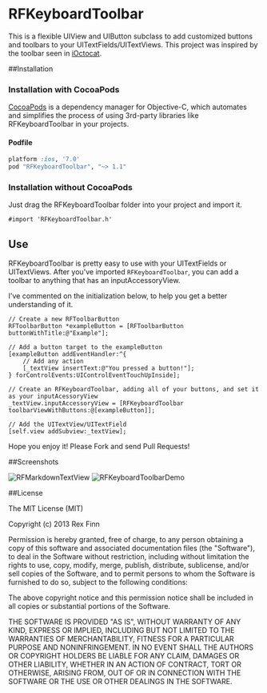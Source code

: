 RFKeyboardToolbar
=================

This is a flexible UIView and UIButton subclass to add customized buttons and toolbars to your UITextFields/UITextViews.  This project was inspired by the toolbar seen in [iOctocat](http://ioctocat.com).

##Installation

### Installation with CocoaPods

[CocoaPods](http://cocoapods.org) is a dependency manager for Objective-C, which automates and simplifies the process of using 3rd-party libraries like RFKeyboardToolbar in your projects.

#### Podfile

```ruby
platform :ios, '7.0'
pod "RFKeyboardToolbar", "~> 1.1"
```

### Installation without CocoaPods

Just drag the RFKeyboardToolbar folder into your project and import it.

```
#import 'RFKeyboardToolbar.h'
```

## Use

RFKeyboardToolbar is pretty easy to use with your UITextFields or UITextViews.  After you've imported `RFKeyboardToolbar`, you can add a toolbar to anything that has an inputAccessoryView.  

I've commented on the initialization below, to help you get a better understanding of it.

```obj-c
// Create a new RFToolbarButton
RFToolbarButton *exampleButton = [RFToolbarButton buttonWithTitle:@"Example"];
    
// Add a button target to the exampleButton
[exampleButton addEventHandler:^{
    // Add any action
    [_textView insertText:@"You pressed a button!"];
} forControlEvents:UIControlEventTouchUpInside];
    
// Create an RFKeyboardToolbar, adding all of your buttons, and set it as your inputAcessoryView
_textView.inputAccessoryView = [RFKeyboardToolbar toolbarViewWithButtons:@[exampleButton]];

// Add the UITextView/UITextField   
[self.view addSubview:_textView];
```

Hope you enjoy it!  Please Fork and send Pull Requests!

##Screenshots

![RFMarkdownTextView](http://i.imgur.com/NEAocbW.png)
![RFKeyboardToolbarDemo](http://i.imgur.com/LvD0GqC.png)

##License

The MIT License (MIT)

Copyright (c) 2013 Rex Finn

Permission is hereby granted, free of charge, to any person obtaining a copy of
this software and associated documentation files (the "Software"), to deal in
the Software without restriction, including without limitation the rights to
use, copy, modify, merge, publish, distribute, sublicense, and/or sell copies of
the Software, and to permit persons to whom the Software is furnished to do so,
subject to the following conditions:

The above copyright notice and this permission notice shall be included in all
copies or substantial portions of the Software.

THE SOFTWARE IS PROVIDED "AS IS", WITHOUT WARRANTY OF ANY KIND, EXPRESS OR
IMPLIED, INCLUDING BUT NOT LIMITED TO THE WARRANTIES OF MERCHANTABILITY, FITNESS
FOR A PARTICULAR PURPOSE AND NONINFRINGEMENT. IN NO EVENT SHALL THE AUTHORS OR
COPYRIGHT HOLDERS BE LIABLE FOR ANY CLAIM, DAMAGES OR OTHER LIABILITY, WHETHER
IN AN ACTION OF CONTRACT, TORT OR OTHERWISE, ARISING FROM, OUT OF OR IN
CONNECTION WITH THE SOFTWARE OR THE USE OR OTHER DEALINGS IN THE SOFTWARE.
